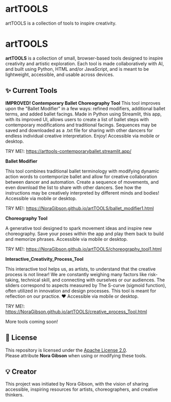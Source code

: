 # artTOOLS
artTOOLS is a collection of tools to inspire creativity.
# artTOOLS

**artTOOLS** is a collection of small, browser-based tools designed to inspire creativity and artistic exploration. Each tool is made collaboratively with AI, and built using Python, HTML and/or JavaScript, and is meant to be lightweight, accessible, and usable across devices.

## ✨ Current Tools

 **IMPROVED! Contemporary Ballet Choreography Tool**
 This tool improves upon the "Ballet Modifier" in a few ways: refined modifiers, additional ballet terms, and added ballet facings. Made in Python using Streamlit, this app, with its improved UI, allows users to create a list of ballet steps with contemporary modifications and traditional facings. Sequences may be saved and downloaded as a .txt file for sharing with other dancers for endless individual creative interpretation. Enjoy! Accessible via mobile or desktop.

 TRY ME!: https://arttools-contemporaryballet.streamlit.app/
  
  **Ballet Modifier**
  
This tool combines traditional ballet terminology with modifying dynamic action words to contemporize ballet and allow for creative collaboration between dancer and automation. Create a sequence of movements, and even download the list to share with other dancers. See how the instructions may be creatively interpreted by different minds and bodies!  Accessible via mobile or desktop.

TRY ME!: https://NoraGibson.github.io/artTOOLS/ballet_modifier1.html

  **Choreography Tool**  
  
A generative tool designed to spark movement ideas and inspire new choreography. Save your poses within the app and play them back to build and memorize phrases. Accessible via mobile or desktop.

TRY ME!: https://NoraGibson.github.io/artTOOLS/choreography_tool1.html

  **Interactive_Creativity_Process_Tool**

This interactive tool helps us, as artists, to understand that the creative process is not linear! We are constantly weighing many factors like risk-taking, technical skill, and connecting with ourselves or our audiences. The sliders correspond to aspects measured by The S-curve (sigmoid function), often utilized in innovation and design processes. This tool is meant for reflection on our practice. ❤ Accessible via mobile or desktop.

TRY ME!: https://NoraGibson.github.io/artTOOLS/creative_process_Tool.html

More tools coming soon!

## 📜 License

This repository is licensed under the [Apache License 2.0](LICENSE).  
Please attribute **Nora Gibson** when using or modifying these tools.

## 💡 Creator

This project was initiated by Nora Gibson, with the vision of sharing accessible, inspiring resources for artists, choreographers, and creative thinkers.
